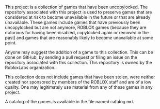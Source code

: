 This project is a collection of games that have been uncopylocked. The repository associated with this project is used to preserve games that are considered at risk to become unavailable in the future or that are already unavailable. These games include games that have previously been uncopylocked but are not anymore, ROBLOX games (because they are notorious for having been disabled, copylocked again or removed in the past) and games that are reasonably likely to become unavailable at some point.

Anyone may suggest the addition of a game to this collection. This can be done on GitHub, by sending a pull request or filing an issue on the repository associated with this collection. This repository is owned by the RobloxLabs organization.

This collection does not include games that have been stolen, were neither created nor sponsored by members of the ROBLOX staff and are of a low quality. One may legitimately use material from any of these games in any project.

A catalog of the games is available in the file named catalog.md.
